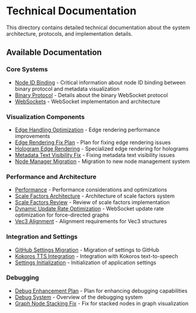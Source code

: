 # Technical Documentation

This directory contains detailed technical documentation about the system architecture, protocols, and implementation details.

## Available Documentation

### Core Systems

* [Node ID Binding](./node-id-binding.md) - Critical information about node ID binding between binary protocol and metadata visualization
* [Binary Protocol](./binary-protocol.md) - Details about the binary WebSocket protocol
* [WebSockets](./websockets.md) - WebSocket implementation and architecture

### Visualization Components

* [Edge Handling Optimization](./edge-handling-optimization.md) - Edge rendering performance improvements
* [Edge Rendering Fix Plan](./edge-rendering-fix-plan.md) - Plan for fixing edge rendering issues
* [Hologram Edge Rendering](./hologram-edge-rendering.md) - Specialized edge rendering for holograms
* [Metadata Text Visibility Fix](./metadata-text-visibility-fix.md) - Fixing metadata text visibility issues
* [Node Manager Migration](./node-manager-migration.md) - Migration to new node management system

### Performance and Architecture

* [Performance](./performance.md) - Performance considerations and optimizations
* [Scale Factors Architecture](./scale-factors-architecture.md) - Architecture of scale factors system
* [Scale Factors Review](./scale-factors-review.md) - Review of scale factors implementation
* [Dynamic Update Rate Optimization](./dynamic-update-rate-optimization.md) - WebSocket update rate optimization for force-directed graphs
* [Vec3 Alignment](./vec3-alignment.md) - Alignment requirements for Vec3 structures

### Integration and Settings

* [GitHub Settings Migration](./github-settings-migration.md) - Migration of settings to GitHub
* [Kokoros TTS Integration](./kokoros-tts-integration.md) - Integration with Kokoros text-to-speech
* [Settings Initialization](./settings-initialization.md) - Initialization of application settings

### Debugging

* [Debug Enhancement Plan](./debug-enhancement-plan.md) - Plan for enhancing debugging capabilities
* [Debug System](./debug-system.md) - Overview of the debugging system
* [Graph Node Stacking Fix](./graph-node-stacking-fix.md) - Fix for stacked nodes in graph visualization